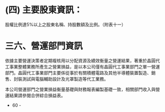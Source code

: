 # (四) 主要股東資訊：

股權比例達5%以上之股東名稱、持股數額及比例。（附表十一）

# 三六、營運部門資訊

依據主要營運決策者定期複核用以分配資源及績效衡量之營運結果，著重於晶圓代工事業整體業務所產生之營業損益，是以本公司僅有晶圓代工事業部門之單一營運部門。晶圓代工事業部門主要係從事於有關積體電路及其他半導體裝置製造、銷售、封裝測試與電腦輔助設計及光罩製造等代工業務。

本公司營運部門之營業損益衡量基礎與財務報表編製基礎一致，相關部門收入與營運結果請參閱合併綜合損益表。

- 60 -